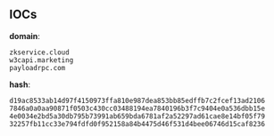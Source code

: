 
## IOCs

__domain__:

```text
zkservice.cloud
w3capi.marketing
payloadrpc.com
```
__hash__:

```text
d19ac8533ab14d97f4150973ffa810e987dea853bb85edffb7c2fcef13ad2106
7846a0a0aa90871f0503c430cc03488194ea7840196b3f7c9404e0a536dbb15e
4e0034e2bd5a30db795b73991ab659bda6781af2a52297ad61cae8e14bf05f79
32257fb11cc33e794fdfd0f952158a84b4475d46f531d4bee06746d15caf8236
```